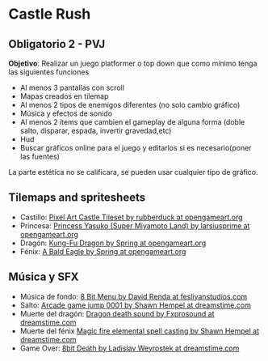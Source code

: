# Castle Rush

## Obligatorio 2 - PVJ

**Objetivo**: Realizar un juego platformer o top down que como mínimo tenga las siguientes funciones

* Al menos 3 pantallas con scroll
* Mapas creados en tilemap
* Al menos 2 tipos de enemigos diferentes (no solo cambio gráfico)
* Música y efectos de sonido
* Al menos 2 ítems que cambien el gameplay de alguna forma (doble salto, disparar, espada, invertir gravedad,etc)
* Hud
* Buscar gráficos online para el juego y editarlos si es necesario(poner las fuentes)

La parte estética no se calificara, se pueden usar cualquier tipo de gráfico.

## Tilemaps and spritesheets

* Castillo: [Pixel Art Castle Tileset by rubberduck at opengameart.org](https://opengameart.org/content/pixel-art-castle-tileset)
* Princesa: [Princess Yasuko (Super Miyamoto Land) by larsiusprime at opengameart.org](https://opengameart.org/content/princess-yasuko-super-miyamoto-land)
* Dragón: [Kung-Fu Dragon by Spring at opengameart.org](https://opengameart.org/content/kung-fu-dragon)
* Fénix: [A Bald Eagle by Spring at opengameart.org](https://opengameart.org/content/a-bald-eagle)

## Música y SFX

* Música de fondo: [8 Bit Menu by David Renda at fesliyanstudios.com](https://www.fesliyanstudios.com/royalty-free-music/download/8-bit-menu/287)
* Salto: [Arcade game jump 0001 by Shawn Hempel at dreamstime.com](https://www.dreamstime.com/royalty-free-sound-fx-arcade-game-jump-chiptune-bit-coin-select-sound-effect-audio90130205)
* Muerte del dragón: [Dragon death sound by Fxprosound at dreamstime.com](https://www.dreamstime.com/sound-horror-dragon-whirr-death-usable-game-movie-distance-mid-acoustic-processed-dragon-death-sound-audio176722053)
* Muerte del fénix [Magic fire elemental spell casting by Shawn Hempel at dreamstime.com](https://www.dreamstime.com/stock-music-magic-fire-elemental-spell-casting-sound-effect-magic-fire-elemental-spell-casting-audio116716488)
* Game Over: [8bit Death by Ladislav Weyrostek at dreamstime.com](https://www.dreamstime.com/stock-sound-effect-bit-death-sound-effect-game-development-bit-death-audio134123816)
